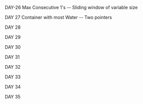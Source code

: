  DAY-26  Max Consecutive 1's -- Sliding window of variable size
 
 DAY 27  Container with most Water -- Two pointers
 
 DAY 28
 
 DAY 29
 
 DAY 30
 
 DAY 31
 
 DAY 32
 
 DAY 33
 
 DAY 34
 
 DAY 35
